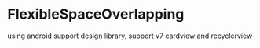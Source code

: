 # FlexibleSpaceOverlapping


using android support design library, support v7 cardview and recyclerview

